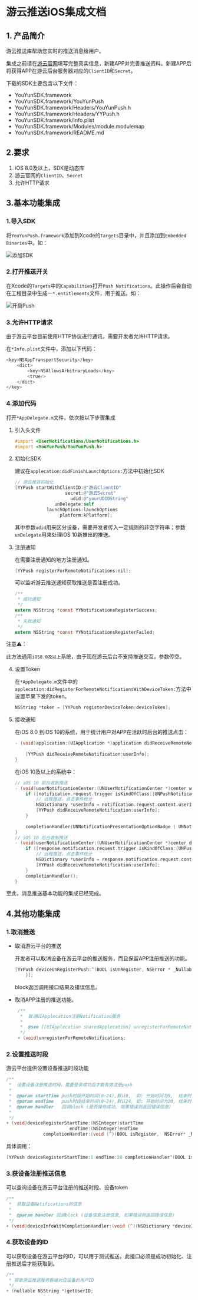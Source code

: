 # 游云推送iOS集成文档

## 1. 产品简介

游云推送库帮助您实时的推送消息给用户。

集成之前请在[游云官网](http:www.17youyun.com)填写完整真实信息，新建APP并完善推送资料。新建APP后将获得APP在游云后台服务器对应的`ClientID`和`Secret`。

下载的SDK主要包含以下文件：

- YouYunSDK.framework
- YouYunSDK.framework/YouYunPush
- YouYunSDK.framework/Headers/YouYunPush.h
- YouYunSDK.framework/Headers/YYPush.h
- YouYunSDK.framework/Info.plist
- YouYunSDK.framework/Modules/module.modulemap
- YouYunSDK.framework/README.md

## 2.要求

1. iOS 8.0及以上，SDK是动态库
2. 游云官网的`ClientID`、`Secret`
3. 允许HTTP请求

## 3.基本功能集成

### 1.导入SDK

将`YouYunPush.framework`添加到Xcode的`Targets`目录中，并且添加到`Embedded Binaries`中。如：

![添加SDK](http://ww2.sinaimg.cn/large/006tNc79jw1f9g4m2re0oj31kw106qd5.jpg)

### 2.打开推送开关

在Xcode的`Targets`中的`Capabilities`打开`Push Notifications`。此操作后会自动在工程目录中生成一`*.entitlements`文件，用于推送。如：

![开启Push](http://ww4.sinaimg.cn/large/006tNc79jw1f9g4tij60hj31ki0akadw.jpg)

### 3.允许HTTP请求

由于游云平台目前使用HTTP协议进行通讯，需要开发者允许HTTP请求。

在`*Info.plist`文件中，添加以下代码：

```objective-c
<key>NSAppTransportSecurity</key>
	<dict>
		<key>NSAllowsArbitraryLoads</key>
		<true/>
	</dict>
</key>
```

### 4.添加代码

打开`*AppDelegate.m`文件，依次按以下步骤集成

1. 引入头文件

   ```objective-c
   #import <UserNotifications/UserNotifications.h>
   #import <YouYunPush/YouYunPush.h>
   ```

2. 初始化SDK

   建议在`applecation:didFinishLaunchOptions:`方法中初始化SDK

   ```objective-c
   // 游云推送初始化
   [YYPush startWithClientID:@"游云ClientID"
                      secret:@"游云Secret"
                        udid:@"yourUDIDString"
                  unDelegate:self
               launchOptions:launchOptions
                    platform:kPlatform];
   ```

   其中参数`udid`用来区分设备，需要开发者传入一定规则的非空字符串；参数`unDelegate`用来处理iOS 10新推出的推送。


3.  注册通知

    在需要注册通知的地方注册通知。

    ```objective-c
    [YYPush registerForRemoteNotifications:nil];
    ```

    可以监听游云推送通知获取推送是否注册成功。

    ```objective-c
    /**
     * 成功通知
     */
    extern NSString *const YYNotificationsRegisterSuccess;
    /**
     * 失败通知
     */
    extern NSString *const YYNotificationsRegisterFailed;
    ```

   注意⚠️：

   ​    此方法通用`iOS8.0及以上`系统，由于现在游云后台不支持推送交互，参数传空。

4. 设置Token

   在`*AppDelegate.m`文件中的`applecation:didRegisterForRemoteNotificationsWithDeviceToken:`方法中设置苹果下发的token。

   ```objective-c
   NSString *token = [YYPush registerDeviceToken:deviceToken];
   ```


5. 接收通知

   在iOS 8.0 到iOS 10的系统，用于统计用户对APP在活跃时后台的推送点击：

   ```objective-c
   - (void)application:(UIApplication *)application didReceiveRemoteNotification:(NSDictionary *)userInfo {
       
       [YYPush didReceiveRemoteNotification:userInfo];
   }
   ```

   在iOS 10及以上的系统中：

   ```objective-c
   // iOS 10 前台收到推送
   - (void)userNotificationCenter:(UNUserNotificationCenter *)center willPresentNotification:(UNNotification *)notification withCompletionHandler:(void (^)(UNNotificationPresentationOptions options))completionHandler {
       if ([notification.request.trigger isKindOfClass:[UNPushNotificationTrigger class]]) {
           // 远程推送，点击事件统计
           NSDictionary *userInfo = notification.request.content.userInfo;
           [YYPush didReceiveRemoteNotification:userInfo];
       }
       
       completionHandler(UNNotificationPresentationOptionBadge | UNNotificationPresentationOptionAlert | UNNotificationPresentationOptionSound);
   }
   // iOS 10 后台收到推送
   - (void)userNotificationCenter:(UNUserNotificationCenter *)center didReceiveNotificationResponse:(UNNotificationResponse *)response withCompletionHandler:(void(^)())completionHandler {
       if ([response.notification.request.trigger isKindOfClass:[UNPushNotificationTrigger class]]) {
           // 远程推送，点击事件统计
           NSDictionary *userInfo = response.notification.request.content.userInfo;
           [YYPush didReceiveRemoteNotification:userInfo];
       }
       completionHandler();
   }
   ```

至此，消息推送基本功能的集成已经完成。

## 4.其他功能集成

### 1.取消推送

-   取消游云平台的推送

    开发者可以取消设备在游云平台的推送服务，而且保留APP注册推送的功能。

    ```objective-c
    [YYPush deviceUnRegisterPush:^(BOOL isUnRegister, NSError * _Nullable requestError) {
        }];
    ```

    block返回调用接口结果及错误信息。

-   取消APP注册的推送功能。

    ```objective-c
     /**
      *  取消UIApplecation注册Notification服务
      *
      *  @see [[UIApplecation sharedApplecation] unregisterForRemoteNotifications]
      */
     + (void)unregisterForRemoteNotifications;
    ```


### 2.设置推送时段

游云平台提供设置设备推送时段功能

```objective-c
/**
 *  设置设备注册推送时段，需要登录成功后才能有效注册push
 *
 *  @param startTime push时段开始时间(0~24),默认0,  如: 开始时间为9,  结束时间为20, push时段从当天9 点到 当天  20点.
 *  @param endTime   push时段结束时间(0~24),默认24, 如: 开始时间为20, 结束时间为9,  push时段从当天20点到 第二天 9点.
 *  @param handler   回调block (是否操作成功, 如果错误则返回错误信息)
 *
 */
+ (void)deviceRegisterStartTime:(NSInteger)startTime
                        endTime:(NSInteger)endTime
              completionHandler:(void (^)(BOOL isRegister,  NSError* _Nullable requestError))handler;
```

具体调用：

```objective-c
[YYPush deviceRegisterStartTime:1 endTime:20 completionHandler^(BOOL isRegister,  NSError* _Nullable requestError) {}];
```

### 3.获设备注册推送信息

可以查询设备在游云平台注册的推送时段、设备token

```objective-c
/**
 *  获取设备Notifications的信息
 *
 *  @param handler 回调block (设备信息注册信息, 如果错误则返回错误信息)
 */
+ (void)deviceInfoWithCompletionHandler:(void (^)(NSDictionary *deviceInfo, NSError* _Nullable requestError))handler;
```

### 4.获取设备的ID

可以获取设备在游云平台的ID，可以用于测试推送，此接口必须是成功初始化、注册推送后才能获取到。

```objective-c
/**
 * 获取游云推送服务器端对应设备的用户ID
 */
+ (nullable NSString *)getUserID;
```

